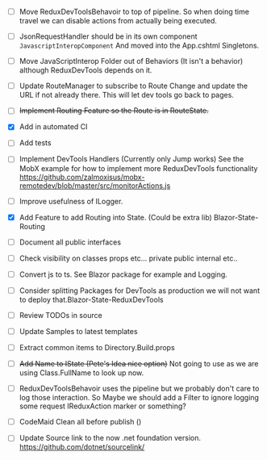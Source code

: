 - [ ] Move ReduxDevToolsBehavoir to top of pipeline.  So when doing time travel we can disable actions from actually being executed.
- [ ] JsonRequestHandler should be in its own component `JavascriptInteropComponent`
And moved into the App.cshtml Singletons.
- [ ] Move JavaScriptInterop Folder out of Behaviors (It isn't a behavior) although ReduxDevTools depends on it.
- [ ] Update RouteManager to subscribe to Route Change and update the URL if not already there.
This will let dev tools go back to pages.

- [ ] <del>Implement Routing Feature so the Route is in RouteState.</del>

- [x] Add in automated CI
- [ ] Add tests

- [ ] Implement DevTools Handlers (Currently only Jump works)
See the MobX example for how to implement more ReduxDevTools functionality
https://github.com/zalmoxisus/mobx-remotedev/blob/master/src/monitorActions.js

- [ ] Improve usefulness of ILogger.
- [x] Add Feature to add Routing into State. (Could be extra lib) Blazor-State-Routing

- [ ] Document all public interfaces
- [ ] Check visibility on classes props etc... private public internal etc..
- [ ] Convert js to ts.  See Blazor package for example and Logging.
- [ ] Consider splitting Packages for DevTools as production we will not want to deploy that.Blazor-State-ReduxDevTools

- [ ] Review TODOs in source
- [ ] Update Samples to latest templates
- [ ] Extract common items to Directory.Build.props
- [ ] <del>Add Name to IState (Pete's Idea nice option)</del> Not going to use as we are using Class.FullName to look up now.

- [ ] ReduxDevToolsBehavoir uses the pipeline but we probably don't care to log those interaction.
So Maybe we should add a Filter to ignore logging some request IReduxAction marker or something?
- [ ] CodeMaid Clean all before publish ()

- [ ] Update Source link to the now .net foundation version. https://github.com/dotnet/sourcelink/ 
